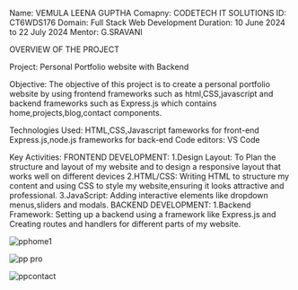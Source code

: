 Name: VEMULA LEENA GUPTHA
Comapny: CODETECH IT SOLUTIONS
ID: CT6WDS176
Domain: Full Stack Web Development
Duration: 10 June 2024 to 22 July 2024
Mentor: G.SRAVANI

OVERVIEW OF THE PROJECT

Project: Personal Portfolio website with  Backend

Objective: The objective of this project is to create a personal portfolio website by using frontend frameworks such as html,CSS,javascript and backend frameworks such as Express.js which contains home,projects,blog,contact components.

Technologies Used:
HTML,CSS,Javascript fameworks for front-end
Express.js,node.js frameworks for back-end
Code editors: VS Code

Key Activities:
FRONTEND DEVELOPMENT:
1.Design Layout: To Plan the structure and layout of my website and to design a responsive layout that works well on different devices
2.HTML/CSS: Writing HTML to structure my content and using CSS to style my website,ensuring it looks attractive and professional.
3.JavaScript: Adding interactive elements like dropdown menus,sliders and modals.
BACKEND DEVELOPMENT:
1.Backend Framework: Setting up a backend using a framework like Express.js and Creating routes and handlers for different parts of my website.

![pphome1](https://github.com/user-attachments/assets/c73f92fc-5efa-423a-bc32-3985926eadef)

![pp pro](https://github.com/user-attachments/assets/d10a2cd7-9c11-4353-bbd9-1c1fbe8f2e63)

![ppcontact](https://github.com/user-attachments/assets/5a486eee-6be8-4047-9eae-04e14f370636)
